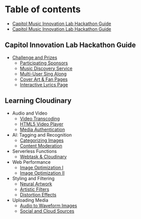 # Table of contents

* [Capitol Music Innovation Lab Hackathon Guide](README.md)
* [Capitol Music Innovation Lab Hackathon Guide](capitol-music-innovation-lab-hackathon-guide-1.md)

## Capitol Innovation Lab Hackathon Guide

* [Challenge and Prizes](capitol-innovation-lab-hackathon-guide/challenge-and-prizes/README.md)
  * [Participating Sponsors](capitol-innovation-lab-hackathon-guide/challenge-and-prizes/participating-sponsors.md)
  * [Music Discovery Service](capitol-innovation-lab-hackathon-guide/challenge-and-prizes/music-discovery-service.md)
  * [Multi-User Sing Along](capitol-innovation-lab-hackathon-guide/challenge-and-prizes/multi-user-sing-along.md)
  * [Cover Art & Fan Pages](capitol-innovation-lab-hackathon-guide/challenge-and-prizes/cover-art-and-fan-pages.md)
  * [Interactive Lyrics Page](capitol-innovation-lab-hackathon-guide/challenge-and-prizes/interactive-lyrics-page.md)

## Learning Cloudinary

* Audio and Video
  * [Video Transcoding](learning-cloudinary/audio-and-video/video-transcoding.md)
  * [HTML5 Video Player](learning-cloudinary/audio-and-video/html5-video-player.md)
  * [Media Authentication](learning-cloudinary/audio-and-video/media-authentication.md)
* AI: Tagging and Recognition
  * [Categorizing Images](learning-cloudinary/ai-tagging-and-recognition/categorizing-images.md)
  * [Content Moderation](learning-cloudinary/ai-tagging-and-recognition/content-moderation.md)
* Serverless Functions
  * [Webtask & Cloudinary](learning-cloudinary/serverless-functions/webtask-and-cloudinary.md)
* Web Performance
  * [Image Optimization I](learning-cloudinary/web-performance/image-optimization-i.md)
  * [Image Optimization II](learning-cloudinary/web-performance/image-optimization-ii.md)
* Styling and Filtering
  * [Neural Artwork](learning-cloudinary/styling-and-filtering/neural-artwork.md)
  * [Artistic Filters](learning-cloudinary/styling-and-filtering/artistic-filters.md)
  * [Distortion Effects](learning-cloudinary/styling-and-filtering/distortion-effects.md)
* Uploading Media
  * [Audio to Waveform Images](learning-cloudinary/uploading-media/audio-to-waveform-images.md)
  * [Social and Cloud Sources](learning-cloudinary/uploading-media/social-and-cloud-sources.md)

